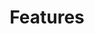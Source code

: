---
layout: page
title: Features
menubar: docs_menu
show_sidebar: false
toc: true
hero_height: is-small
---